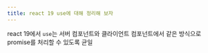 ```yaml
---
title: react 19 use에 대해 정리해 보자
---
```

react 19에서 `use`는 서버 컴포넌트와 클라이언트 컴포넌트에서 같은 방식으로 promise를 처리할 수 있도록 균일